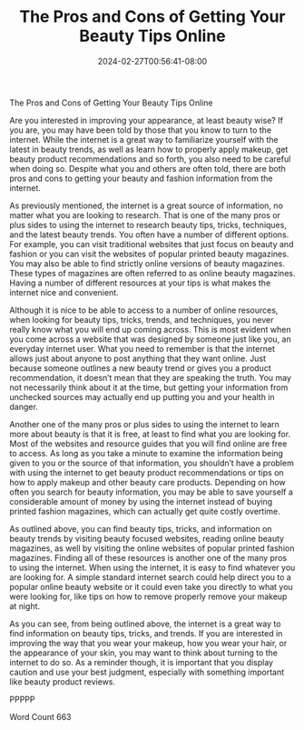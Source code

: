 ﻿---
title: "The Pros and Cons of Getting Your Beauty Tips Online"
date: 2024-02-27T00:56:41-08:00
description: "TXT Tips for Web Success"
featured_image: "/images/TXT.jpg"
tags: ["TXT"]
---

The Pros and Cons of Getting Your Beauty Tips Online

Are you interested in improving your appearance, at least beauty wise?  If you are, you may have been told by those that you know to turn to the internet.  While the internet is a great way to familiarize yourself with the latest in beauty trends, as well as learn how to properly apply makeup, get beauty product recommendations and so forth, you also need to be careful when doing so. Despite what you and others are often told, there are both pros and cons to getting your beauty and fashion information from the internet.

As previously mentioned, the internet is a great source of information, no matter what you are looking to research.  That is one of the many pros or plus sides to using the internet to research beauty tips, tricks, techniques, and the latest beauty trends.  You often have a number of different options. For example, you can visit traditional websites that just focus on beauty and fashion or you can visit the websites of popular printed beauty magazines. You may also be able to find strictly online versions of beauty magazines.  These types of magazines are often referred to as online beauty magazines.  Having a number of different resources at your tips is what makes the internet nice and convenient.  

Although it is nice to be able to access to a number of online resources, when looking for beauty tips, tricks, trends, and techniques, you never really know what you will end up coming across. This is most evident when you come across a website that was designed by someone just like you, an everyday internet user. What you need to remember is that the internet allows just about anyone to post anything that they want online.  Just because someone outlines a new beauty trend or gives you a product recommendation, it doesn’t mean that they are speaking the truth. You may not necessarily think about it at the time, but getting your information from unchecked sources may actually end up putting you and your health in danger.

Another one of the many pros or plus sides to using the internet to learn more about beauty is that it is free, at least to find what you are looking for. Most of the websites and resource guides that you will find online are free to access. As long as you take a minute to examine the information being given to you or the source of that information, you shouldn’t have a problem with using the internet to get beauty product recommendations or tips on how to apply makeup and other beauty care products.  Depending on how often you search for beauty information, you may be able to save yourself a considerable amount of money by using the internet instead of buying printed fashion magazines, which can actually get quite costly overtime.

As outlined above, you can find beauty tips, tricks, and information on beauty trends by visiting beauty focused websites, reading online beauty magazines, as well by visiting the online websites of popular printed fashion magazines.  Finding all of these resources is another one of the many pros to using the internet.  When using the internet, it is easy to find whatever you are looking for. A simple standard internet search could help direct you to a popular online beauty website or it could even take you directly to what you were looking for, like tips on how to remove properly remove your makeup at night.
 
As you can see, from being outlined above, the internet is a great way to find information on beauty tips, tricks, and trends.  If you are interested in improving the way that you wear your makeup, how you wear your hair, or the appearance of your skin, you may want to think about turning to the internet to do so.  As a reminder though, it is important that you display caution and use your best judgment, especially with something important like beauty product reviews.

PPPPP

Word Count 663

